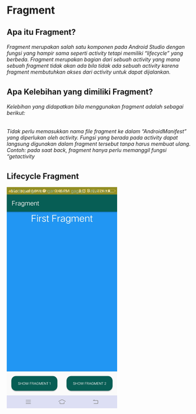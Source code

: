 # Fragment
<h2>Apa itu Fragment?</h2>
<h6>Fragment merupakan salah satu komponen pada Android Studio dengan fungsi yang hampir sama seperti activity tetapi memiliki “lifecycle” yang berbeda. 
Fragment merupakan bagian dari sebuah activity yang mana sebuah fragment tidak akan ada bila tidak ada sebuah activity karena fragment membutuhkan akses 
dari activity untuk dapat dijalankan.</h6>

<h2>Apa Kelebihan yang dimiliki Fragment?</h2>
<h6>Kelebihan yang didapatkan bila menggunakan fragment adalah sebagai berikut:</h6>
<h6>Tidak perlu memasukkan nama file fragment ke dalam “AndroidManifest” yang diperlukan oleh activity.
Fungsi yang berada pada activity dapat langsung digunakan dalam fragment tersebut tanpa harus membuat ulang. 
Contoh: pada saat back, fragment hanya perlu memanggil fungsi “getactivity</h6>

<h2>Lifecycle Fragment</h2>
<img src="1.jpg" height="600px" width="300px">
